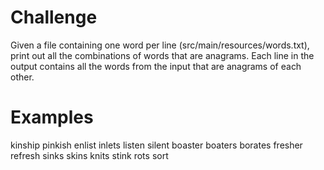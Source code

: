 # Challenge 
Given a file containing one word per line (src/main/resources/words.txt), print out all the combinations of words that are anagrams.
Each line in the output contains all the words from the input that are anagrams of each other. 

# Examples
kinship pinkish
enlist inlets listen silent
boaster boaters borates
fresher refresh
sinks skins
knits stink
rots sort